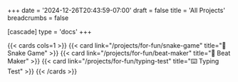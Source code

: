 +++
date = '2024-12-26T20:43:59-07:00'
draft = false
title = 'All Projects'
breadcrumbs = false

[cascade]
type = 'docs'
+++

{{< cards cols=1 >}}
  {{< card link="/projects/for-fun/snake-game" title="🐍 Snake Game" >}}
  {{< card link="/projects/for-fun/beat-maker" title="🥁 Beat Maker" >}}
  {{< card link="/projects/for-fun/typing-test" title="⌨️ Typing Test" >}}
{{< /cards >}}
